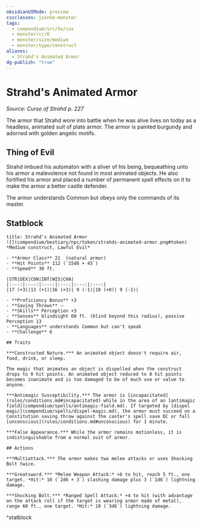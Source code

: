 ```yaml
---
obsidianUIMode: preview
cssclasses: json5e-monster
tags:
  - compendium/src/5e/cos
  - monster/cr/6
  - monster/size/medium
  - monster/type/construct
aliases:
  - Strahd's Animated Armor
dg-publish: "true"
---
```

# Strahd's Animated Armor
*Source: Curse of Strahd p. 227*  

The armor that Strahd wore into battle when he was alive lives on today as a headless, animated suit of plate armor. The armor is painted burgundy and adorned with golden angelic motifs.

## Thing of Evil

Strahd imbued his automaton with a sliver of his being, bequeathing unto his armor a malevolence not found in most animated objects. He also fortified his armor and placed a number of permanent spell effects on it to make the armor a better castle defender.

The armor understands Common but obeys only the commands of its master.

## Statblock

```ad-statblock
title: Strahd's Animated Armor
![](compendium/bestiary/npc/token/strahds-animated-armor.png#token)
*Medium construct, Lawful Evil*

- **Armor Class** 21  (natural armor)
- **Hit Points** 112 (`15d8 + 45`)
- **Speed** 30 ft.

|STR|DEX|CON|INT|WIS|CHA|
|:---:|:---:|:---:|:---:|:---:|:---:|
|17 (+3)|13 (+1)|16 (+3)| 9 (-1)|10 (+0)| 9 (-1)|

- **Proficiency Bonus** +3
- **Saving Throws** ⏤
- **Skills** Perception +3
- **Senses** blindsight 60 ft. (blind beyond this radius), passive Perception 13
- **Languages** understands Common but can't speak
- **Challenge** 6

## Traits

***Constructed Nature.*** An animated object doesn't require air, food, drink, or sleep.

The magic that animates an object is dispelled when the construct drops to 0 hit points. An animated object reduced to 0 hit points becomes inanimate and is too damaged to be of much use or value to anyone.

***Antimagic Susceptibility.*** The armor is [incapacitated](rules/conditions.md#incapacitated) while in the area of an [antimagic field](compendium/spells/antimagic-field.md). If targeted by [dispel magic](compendium/spells/dispel-magic.md), the armor must succeed on a Constitution saving throw against the caster's spell save DC or fall [unconscious](rules/conditions.md#unconscious) for 1 minute.

***False Appearance.*** While the armor remains motionless, it is indistinguishable from a normal suit of armor.

## Actions

***Multiattack.*** The armor makes two melee attacks or uses Shocking Bolt twice.

***Greatsword.*** *Melee Weapon Attack:* +6 to hit, reach 5 ft., one target. *Hit:* 10 (`2d6 + 3`) slashing damage plus 3 (`1d6`) lightning damage.

***Shocking Bolt.*** *Ranged Spell Attack:* +4 to hit (with advantage on the attack roll if the target is wearing armor made of metal), range 60 ft., one target. *Hit:* 10 (`3d6`) lightning damage.
```
^statblock